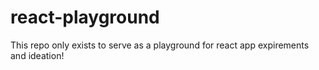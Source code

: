 # react-playground
This repo only exists to serve as a playground for react app expirements and ideation!
